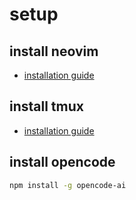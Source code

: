 # setup

## install neovim

- [installation guide](https://github.com/neovim/neovim/blob/master/INSTALL.md)

## install tmux

- [installation guide]([https://github.com/tmux/tmux/wiki/Installing)

## install opencode

```bash
npm install -g opencode-ai
```
